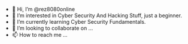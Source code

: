 - 👋 Hi, I’m @rez8080online
- 👀 I’m interested in Cyber Security And Hacking Stuff, just a beginner.
- 🌱 I’m currently learning Cyber Security Fundamentals.
- 💞️ I’m looking to collaborate on ...
- 📫 How to reach me ...

<!---
rez8080online/rez8080online is a ✨ special ✨ repository because its `README.md` (this file) appears on your GitHub profile.
You can click the Preview link to take a look at your changes.
--->
